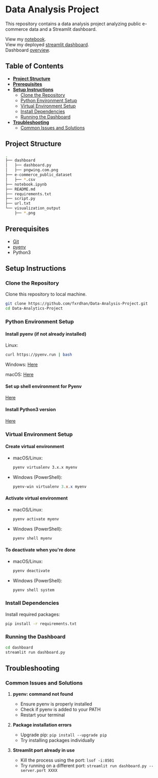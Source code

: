 # Data Analysis Project

This repository contains a data analysis project analyzing public e-commerce data and a Streamlit dashboard.

View my [notebook](https://github.com/fxrdhan/Data-Analysis-Project/blob/main/notebook.ipynb).\
View my deployed [streamlit dashboard](https://dashboardpy-dap-dicoding.streamlit.app).\
Dashboard [overview](https://streamable.com/qlvjw3).

## Table of Contents

- **[Project Structure](#project-structure)**
- **[Prerequisites](#prerequisites)**
- **[Setup Instructions](#setup-instructions)**
  - [Clone the Repository](#clone-the-repository)
  - [Python Environment Setup](#python-environment-setup)
  - [Virtual Environment Setup](#virtual-environment-setup)
  - [Install Dependencies](#install-dependencies)
  - [Running the Dashboard](#running-the-dashboard)
- **[Troubleshooting](#troubleshooting)**
  - [Common Issues and Solutions](#common-issues-and-solutions)

## Project Structure

```bash
.
├── dashboard
│   ├── dashboard.py
│   ├── pngwing.com.png
├── e-commerce_public_dataset
│   ├── *.csv
├── notebook.ipynb
├── README.md
├── requirements.txt
├── script.py
├── url.txt
└── visualization_output
    ├── *.png
```

## Prerequisites

- [Git](https://git-scm.com/downloads)
- [pyenv](https://github.com/pyenv/pyenv)
- Python3

## Setup Instructions

### Clone the Repository

Clone this repository to local machine.

```bash
git clone https://github.com/fxrdhan/Data-Analysis-Project.git
cd Data-Analytics-Project
```

### Python Environment Setup

#### Install pyenv (if not already installed)

Linux:

```bash
curl https://pyenv.run | bash
```

Windows: [Here](https://github.com/pyenv-win/pyenv-win)

macOS: [Here](https://github.com/pyenv/pyenv?tab=readme-ov-file#homebrew-in-macos)

#### Set up shell environment for Pyenv

[Here](https://github.com/pyenv/pyenv?tab=readme-ov-file#set-up-your-shell-environment-for-pyenv)

#### Install Python3 version

[Here](https://github.com/pyenv/pyenv?tab=readme-ov-file#install-additional-python-versions)

### Virtual Environment Setup

#### Create virtual environment

- macOS/Linux:

   ```bash
   pyenv virtualenv 3.x.x myenv
   ```

- Windows (PowerShell):

   ```powershell
   pyenv-win virtualenv 3.x.x myenv
   ```

#### Activate virtual environment

- macOS/Linux:

  ```bash
  pyenv activate myenv
  ```

- Windows (PowerShell):
  
  ```powershell
  pyenv shell myenv
  ```

#### To deactivate when you're done

- macOS/Linux:
  
  ```bash
  pyenv deactivate
  ```

- Windows (PowerShell):

  ```powershell
  pyenv shell system
  ```

### Install Dependencies

Install required packages:

```bash
pip install -r requirements.txt
```

### Running the Dashboard

```bash
cd dashboard
streamlit run dashboard.py
```

## Troubleshooting

### Common Issues and Solutions

1. **pyenv: command not found**

   - Ensure pyenv is properly installed
   - Check if pyenv is added to your PATH
   - Restart your terminal
2. **Package installation errors**

   - Upgrade pip: `pip install --upgrade pip`
   - Try installing packages individually
3. **Streamlit port already in use**

   - Kill the process using the port: `lsof -i:8501`
   - Try running on a different port: `streamlit run dashboard.py --server.port XXXX`
